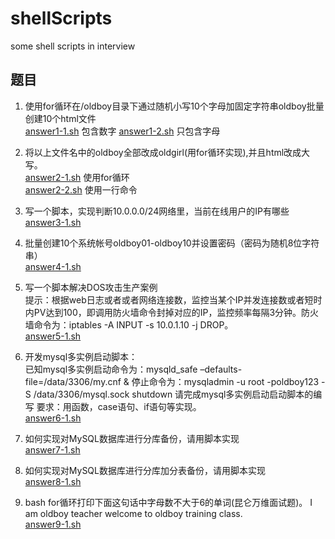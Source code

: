 # shellScripts
some shell scripts in interview
## 题目
1. 使用for循环在/oldboy目录下通过随机小写10个字母加固定字符串oldboy批量创建10个html文件  
[answer1-1.sh](./shell/answer1-1.sh) 包含数字
[answer1-2.sh](./shell/answer1-2.sh) 只包含字母

2. 将以上文件名中的oldboy全部改成oldgirl(用for循环实现),并且html改成大写。  
[answer2-1.sh](./shell/answer2-1.sh) 使用for循环  
[answer2-2.sh](./shell/answer2-2.sh) 使用一行命令

3. 写一个脚本，实现判断10.0.0.0/24网络里，当前在线用户的IP有哪些  
[answer3-1.sh](./shell/answer3-1.sh)

4. 批量创建10个系统帐号oldboy01-oldboy10并设置密码（密码为随机8位字符串）  
[answer4-1.sh](./shell/answer4-1.sh)
5. 写一个脚本解决DOS攻击生产案例  
提示：根据web日志或者或者网络连接数，监控当某个IP并发连接数或者短时内PV达到100，即调用防火墙命令封掉对应的IP，监控频率每隔3分钟。防火墙命令为：iptables -A INPUT -s 10.0.1.10 -j DROP。  
[answer5-1.sh](./shell/answer5-1.sh)
6. 开发mysql多实例启动脚本：  
已知mysql多实例启动命令为：mysqld_safe –defaults-file=/data/3306/my.cnf &
停止命令为：mysqladmin -u root -poldboy123 -S /data/3306/mysql.sock shutdown
请完成mysql多实例启动启动脚本的编写
要求：用函数，case语句、if语句等实现。  
[answer6-1.sh](./shell/answer6-1.sh)
7. 如何实现对MySQL数据库进行分库备份，请用脚本实现  
[answer7-1.sh](./shell/answer7-1.sh)
8. 如何实现对MySQL数据库进行分库加分表备份，请用脚本实现  
[answer8-1.sh](./shell/answer8-1.sh)
9. bash for循环打印下面这句话中字母数不大于6的单词(昆仑万维面试题)。
I am oldboy teacher welcome to oldboy training class.  
[answer9-1.sh](./shell/answer9-1.sh)